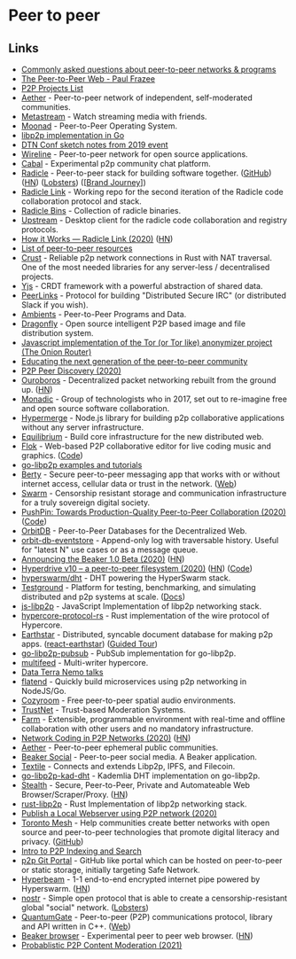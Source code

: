 # Peer to peer

## Links

- [Commonly asked questions about peer-to-peer networks & programs](https://github.com/noffle/p2p-faq/)
- [The Peer-to-Peer Web - Paul Frazee](https://www.youtube.com/watch?v=-ep0ZIe6i10)
- [P2P Projects List](https://github.com/moshest/p2p-index)
- [Aether](https://github.com/nehbit/aether) - Peer-to-peer network of independent, self-moderated communities.
- [Metastream](https://github.com/samuelmaddock/metastream) - Watch streaming media with friends.
- [Moonad](https://github.com/moonad/Whitepaper) - Peer-to-Peer Operating System.
- [libp2p implementation in Go](https://github.com/libp2p/go-libp2p)
- [DTN Conf sketch notes from 2019 event](https://twitter.com/_lrlna/status/1129361644134567936)
- [Wireline](https://www.wireline.io/#about) - Peer-to-peer network for open source applications.
- [Cabal](https://cabal.chat/) - Experimental p2p community chat platform.
- [Radicle](https://radicle.xyz/) - Peer-to-peer stack for building software together. ([GitHub](https://github.com/radicle-dev)) ([HN](https://news.ycombinator.com/item?id=25313010)) ([Lobsters](https://lobste.rs/s/6tbq79/radicle_peer_peer_stack_for_code)) ([[Brand Journey](https://twitter.com/brandonhaslegs/status/1334207549273419777)])
- [Radicle Link](https://github.com/radicle-dev/radicle-link) - Working repo for the second iteration of the Radicle code collaboration protocol and stack.
- [Radicle Bins](https://github.com/radicle-dev/radicle-bins) - Collection of radicle binaries.
- [Upstream](https://github.com/radicle-dev/radicle-upstream) - Desktop client for the radicle code collaboration and registry protocols.
- [How it Works — Radicle Link (2020)](https://radicle.xyz/radicle-link.html) ([HN](https://news.ycombinator.com/item?id=24382589))
- [List of peer-to-peer resources](https://github.com/kgryte/awesome-peer-to-peer)
- [Crust](https://github.com/maidsafe/crust) - Reliable p2p network connections in Rust with NAT traversal. One of the most needed libraries for any server-less / decentralised projects.
- [Yjs](https://github.com/yjs/yjs) - CRDT framework with a powerful abstraction of shared data.
- [PeerLinks](https://github.com/peerlinks/peerlinks) - Protocol for building "Distributed Secure IRC" (or distributed Slack if you wish).
- [Ambients](https://github.com/aphelionz/ambients) - Peer-to-Peer Programs and Data.
- [Dragonfly](https://github.com/dragonflyoss/Dragonfly) - Open source intelligent P2P based image and file distribution system.
- [Javascript implementation of the Tor (or Tor like) anonymizer project (The Onion Router)](https://github.com/Ayms/node-Tor)
- [Educating the next generation of the peer-to-peer community](https://accessp2p.xyz/)
- [P2P Peer Discovery (2020)](https://jsantell.com/p2p-peer-discovery)
- [Ouroboros](https://ouroboros.rocks/) - Decentralized packet networking rebuilt from the ground up. ([HN](https://news.ycombinator.com/item?id=22052416))
- [Monadic](https://monadic.xyz/) - Group of technologists who in 2017, set out to re-imagine free and open source software collaboration.
- [Hypermerge](https://github.com/automerge/hypermerge) - Node.js library for building p2p collaborative applications without any server infrastructure.
- [Equilibrium](https://equilibrium.co/) - Build core infrastructure for the new distributed web.
- [Flok](https://munshkr.github.io/flok/) - Web-based P2P collaborative editor for live coding music and graphics. ([Code](https://github.com/munshkr/flok))
- [go-libp2p examples and tutorials](https://github.com/libp2p/go-libp2p-examples)
- [Berty](https://github.com/berty/berty) - Secure peer-to-peer messaging app that works with or without internet access, cellular data or trust in the network. ([Web](https://berty.tech/))
- [Swarm](https://github.com/ethersphere/swarm) - Censorship resistant storage and communication infrastructure for a truly sovereign digital society.
- [PushPin: Towards Production-Quality Peer-to-Peer Collaboration (2020)](https://martin.kleppmann.com/papers/pushpin-papoc20.pdf) ([Code](https://github.com/ept/pushpin-papoc))
- [OrbitDB](https://github.com/orbitdb/orbit-db) - Peer-to-Peer Databases for the Decentralized Web.
- [orbit-db-eventstore](https://github.com/orbitdb/orbit-db-eventstore) - Append-only log with traversable history. Useful for "latest N" use cases or as a message queue.
- [Announcing the Beaker 1.0 Beta (2020)](https://beakerbrowser.com/2020/05/14/beaker-1-0-beta.html) ([HN](https://news.ycombinator.com/item?id=23182775))
- [Hyperdrive v10 – a peer-to-peer filesystem (2020)](https://blog.hypercore-protocol.org/posts/announcing-hyperdrive-10/) ([HN](https://news.ycombinator.com/item?id=23180572)) ([Code](https://github.com/hypercore-protocol/hyperdrive))
- [hyperswarm/dht](https://github.com/hyperswarm/dht) - DHT powering the HyperSwarm stack.
- [Testground](https://github.com/testground/testground) - Platform for testing, benchmarking, and simulating distributed and p2p systems at scale. ([Docs](https://docs.testground.ai/))
- [js-libp2p](https://github.com/libp2p/js-libp2p) - JavaScript Implementation of libp2p networking stack.
- [hypercore-protocol-rs](https://github.com/Frando/hypercore-protocol-rs) - Rust implementation of the wire protocol of Hypercore.
- [Earthstar](https://github.com/earthstar-project/earthstar) - Distributed, syncable document database for making p2p apps. ([react-earthstar](https://github.com/earthstar-project/react-earthstar)) ([Guided Tour](https://github.com/earthstar-project/earthstar/blob/master/docs/tour.md))
- [go-libp2p-pubsub](https://github.com/libp2p/go-libp2p-pubsub) - PubSub implementation for go-libp2p.
- [multifeed](https://github.com/kappa-db/multifeed) - Multi-writer hypercore.
- [Data Terra Nemo talks](https://www.youtube.com/channel/UCp-7zAsouqg4LP4xULhYhcg/videos)
- [flatend](https://github.com/lithdew/flatend) - Quickly build microservices using p2p networking in NodeJS/Go.
- [Cozyroom](https://cozyroom.xyz/) - Free peer-to-peer spatial audio environments.
- [TrustNet](https://cblgh.org/articles/trustnet.html) - Trust-based Moderation Systems.
- [Farm](https://github.com/inkandswitch/farm) - Extensible, programmable environment with real-time and offline collaboration with other users and no mandatory infrastructure.
- [Network Coding in P2P Networks (2020)](https://adlrocha.substack.com/p/adlrocha-network-coding-in-p2p-networks) ([HN](https://news.ycombinator.com/item?id=24250739))
- [Aether](https://getaether.net/) - Peer-to-peer ephemeral public communities.
- [Beaker Social](https://github.com/beakerbrowser/social) - Peer-to-peer social media. A Beaker application.
- [Textile](https://github.com/textileio/textile) - Connects and extends Libp2p, IPFS, and Filecoin.
- [go-libp2p-kad-dht](https://github.com/libp2p/go-libp2p-kad-dht) - Kademlia DHT implementation on go-libp2p.
- [Stealth](https://github.com/tholian-network/stealth) - Secure, Peer-to-Peer, Private and Automateable Web Browser/Scraper/Proxy. ([HN](https://news.ycombinator.com/item?id=24816376))
- [rust-libp2p](https://github.com/libp2p/rust-libp2p) - Rust Implementation of libp2p networking stack.
- [Publish a Local Webserver using P2P network (2020)](https://support.diode.io/article/ss32engxlq)
- [Toronto Mesh](https://tomesh.net/) - Help communities create better networks with open source and peer-to-peer technologies that promote digital literacy and privacy. ([GitHub](https://github.com/tomeshnet))
- [Intro to P2P Indexing and Search](https://github.com/hypercore-protocol/p2p-indexing-and-search)
- [p2p Git Portal](https://github.com/happybeing/p2p-git-portal-poc) - GitHub like portal which can be hosted on peer-to-peer or static storage, initially targeting Safe Network.
- [Hyperbeam](https://github.com/mafintosh/hyperbeam) - 1-1 end-to-end encrypted internet pipe powered by Hyperswarm. ([HN](https://news.ycombinator.com/item?id=25407174))
- [nostr](https://github.com/fiatjaf/nostr) - Simple open protocol that is able to create a censorship-resistant global "social" network. ([Lobsters](https://lobste.rs/s/bxguql/nostr_notes_other_stuff_transmitted_by))
- [QuantumGate](https://github.com/kareldonk/QuantumGate) - Peer-to-peer (P2P) communications protocol, library and API written in C++. ([Web](http://www.quantumgate.org/))
- [Beaker browser](https://beakerbrowser.com/) - Experimental peer to peer web browser. ([HN](https://news.ycombinator.com/item?id=25753908))
- [Probablistic P2P Content Moderation (2021)](https://generativist.falsifiable.com/metaverse/probablistic-p2p-content-moderation)
